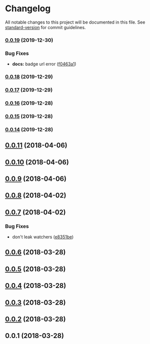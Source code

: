# Changelog

All notable changes to this project will be documented in this file. See [standard-version](https://github.com/conventional-changelog/standard-version) for commit guidelines.

### [0.0.19](https://github.com/icai/nuxt-express-module/compare/v0.0.18...v0.0.19) (2019-12-30)


### Bug Fixes

* **docs:** badge url error ([f0463a1](https://github.com/icai/nuxt-express-module/commit/f0463a1aa271fba1a688b489db522fbaca0a4e1a))

### [0.0.18](https://github.com/icai/nuxt-express-module/compare/v0.0.17...v0.0.18) (2019-12-29)

### [0.0.17](https://github.com/icai/nuxt-express-module/compare/v0.0.16...v0.0.17) (2019-12-29)

### [0.0.16](https://github.com/icai/nuxt-express-module/compare/v0.0.15...v0.0.16) (2019-12-28)

### [0.0.15](https://github.com/icai/nuxt-express-module/compare/v0.0.14...v0.0.15) (2019-12-28)

### [0.0.14](https://github.com/icai/nuxt-express-module/compare/v0.0.13...v0.0.14) (2019-12-28)

<a name="0.0.11"></a>
## [0.0.11](https://github.com/compare/v0.0.10...v0.0.11) (2018-04-06)



<a name="0.0.10"></a>
## [0.0.10](https://github.com/compare/v0.0.9...v0.0.10) (2018-04-06)



<a name="0.0.9"></a>
## [0.0.9](https://github.com/compare/v0.0.8...v0.0.9) (2018-04-06)



<a name="0.0.8"></a>
## [0.0.8](https://github.com/compare/v0.0.7...v0.0.8) (2018-04-02)



<a name="0.0.7"></a>
## [0.0.7](https://github.com/compare/v0.0.6...v0.0.7) (2018-04-02)


### Bug Fixes

* don't leak watchers ([e8351be](https://github.com/commit/e8351be))



<a name="0.0.6"></a>
## [0.0.6](https://github.com/compare/v0.0.5...v0.0.6) (2018-03-28)



<a name="0.0.5"></a>
## [0.0.5](https://github.com/compare/v0.0.4...v0.0.5) (2018-03-28)



<a name="0.0.4"></a>
## [0.0.4](https://github.com/compare/v0.0.3...v0.0.4) (2018-03-28)



<a name="0.0.3"></a>
## [0.0.3](https://github.com/compare/v0.0.2...v0.0.3) (2018-03-28)



<a name="0.0.2"></a>
## [0.0.2](https://github.com/compare/v0.0.1...v0.0.2) (2018-03-28)



<a name="0.0.1"></a>
## 0.0.1 (2018-03-28)
